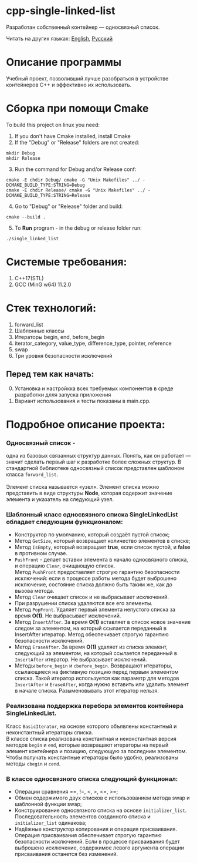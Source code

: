 # cpp-single-linked-list
Разработан собственный контейнер — односвязный список.

Читать на других языках: [English](README.md), [Русский](README.RUS.md)<br>

# Описание программы
Учебный проект, позволивший лучше разобраться в устройстве контейнеров C++ и эффективно их использовать.<br>

# Сборка при помощи Cmake
To build this project on linux you need:<br>
1) If you don't have Cmake installed, install Cmake<br>
2) If the "Debug" or "Release" folders are not created:<br>

```
mkdir Debug
mkdir Release
```
3) Run the command for Debug and/or Release conf:<br>

```
cmake -E chdir Debug/ cmake -G "Unix Makefiles" ../ -DCMAKE_BUILD_TYPE:STRING=Debug
cmake -E chdir Release/ cmake -G "Unix Makefiles" ../ -DCMAKE_BUILD_TYPE:STRING=Release 
```
4) Go to "Debug" or "Release" folder and build:<br>

```
cmake --build .
```

5) To **Run** program - in the debug or release folder run:<br>

```
./single_linked_list
```
# Системые требования:
  1. C++17(STL)
  2. GCC (MinG w64) 11.2.0  

# Стек технологий:
  1. forward_list <br>
  2. Шаблонные классы<br>
  3. Итераторы begin, end, before_begin	<br>
  4. iterator_category, value_type, difference_type, pointer, reference<br>
  5. swap<br>
  6. Три уровня безопасности исключений<br>

## Перед тем как начать:
  0. Установка и настройкка всех требуемых компонентов в среде разработки длля запуска приложения<br>
  1. Вариант использования и тесты показаны в main.cpp.<br>

# Подробное описание проекта:
### Односвязный список -
одна из базовых связанных структур данных. Понять, как он работает — значит сделать первый шаг к разработке более сложных структур. В стандартной библиотеке односвязный список представлен шаблоном класса `forward_list`.<br>
<br>
Элемент списка называется «узел». Элемент списка можно представить в виде структуры **Node**, которая содержит значение элемента и указатель на следующий узел. <br>

### Шаблонный класс односвязного списка SingleLinkedList<Type> обладает следующим функционалом:
 - Конструктор по умолчанию, который создаёт пустой список;<br>
 - Метод `GetSize`, который возвращает количество элементов в списке;<br>
 - Метод `IsEmpty`, который возвращает **true**, если список пустой, и **false** в противном случае.<br>
 - `PushFront` - делает вставки элемента в начало односвязного списка, и операцию `Clear`, очищающую список.<br>
Метод `PushFront` предоставляет строгую гарантию безопасности исключений: если в процессе работы метода будет выброшено исключение, состояние списка должно быть таким же, как до вызова метода.<br>
 - Метод `Clear` очищает список и не выбрасывает исключений. <br>
 - При разрушении списка удаляются все его элементы.<br>
 - Метод `PopFront`. Удаляет первый элемента непустого списка за время **O(1)**. Не выбрасывает исключений.<br>
 - Метод `InsertAfter`. За время **O(1)** вставляет в список новое значение следом за элементом, на который ссылается переданный в InsertAfter итератор. Метод обеспечивает строгую гарантию безопасности исключений.<br>
 - Метод `EraseAfter`. За время **O(1)** удаляет из списка элемент, следующий за элементом, на который ссылается переданный в `InsertAfter` итератор. Не выбрасывает исключений.<br>
 - Методы `before_begin` и `cbefore_begin`. Возвращают итераторы, ссылающиеся на фиктивную позицию перед первым элементом списка. Такой итератор используется как параметр для методов `InsertAfter` и `EraseAfter`, когда нужно вставить или удалить элемент в начале списка. Разыменовывать этот итератор нельзя.<br>

### Реализована поддержка перебора элементов контейнера SingleLinkedList.
Класс `BasicIterator`, на основе которого объявлены константный и неконстантный итераторы списка.<br>
В классе списка реализована константная и неконстантная версия методов `begin` и `end`, которые возвращают итераторы на первый элемент контейнера и позицию, следующую за последним элементом.<br>
Чтобы получать константные итераторы было удобно, реализованы методы `cbegin` и `cend`.<br>

### В классе односвязного списка следующий функционал:
 - Операции сравнения ==, !=, <, >, <=, >=;<br>
 - Обмен содержимого двух списков с использованием метода swap и шаблонной функции swap;<br>
 - Конструирование односвязного списка на основе `initializer_list`. Последовательность элементов созданного списка и `initializer_list` одинакова;<br>
 - Надёжные конструктор копирования и операция присваивания. Операция присваивания обеспечивает строгую гарантию безопасности исключений. Если в процессе присваивания будет выброшено исключение, содержимое левого аргумента операции присваивания останется без изменений.<br>
